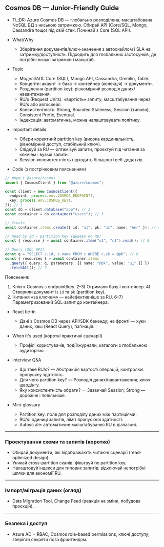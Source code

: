 ## Cosmos DB — Junior-Friendly Guide

- TL;DR: Azure Cosmos DB — глобально розподілена, масштабована NoSQL БД з низькою затримкою. Обирай API (Core/SQL, Mongo, Cassandra тощо) під свій стек. Починай з Core (SQL API).

- What/Why

  - Зберігання документів/ключ-значення з автоскейлом і SLA на затримку/доступність. Підходить для глобальних застосунків, де потрібні низькі затримки і масштаб.

- Topic

  - Моделі/АПІ: Core (SQL), Mongo API, Cassandra, Gremlin, Table.
  - Концепти: акаунт → база → контейнер (колекція) → документи.
  - Розділення (partition key): рівномірний розподіл даних/навантаження.
  - RU/s (Request Units): «вартість» запиту; масштабування через RU/s або автоскейл.
  - Консистентність: Strong, Bounded Staleness, Session (типово), Consistent Prefix, Eventual.
  - Індексація: автоматична, можна налаштовувати політику.

- Important details

  - Обери коректний partition key (висока кардинальність, рівномірний доступ, стабільний ключ).
  - Слідкуй за RU — оптимізуй запити, проєктуй під читання за ключем і вузькі запити.
  - Session консистентність підходить більшості веб-додатків.

- Code (з пострічковим поясненням)

```ts
// pnpm i @azure/cosmos
import { CosmosClient } from "@azure/cosmos";

const client = new CosmosClient({
  endpoint: process.env.COSMOS_ENDPOINT!,
  key: process.env.COSMOS_KEY!,
}); // 1
const db = client.database("app"); // 2
const container = db.container("users"); // 3

// Create
await container.items.create({ id: "u1", pk: "u1", name: "Ann" }); // 4

// Read by id + partition key (дешево по RU)
const { resource } = await container.item("u1", "u1").read(); // 5

// Query (SQL API)
const q = "SELECT c.id, c.name FROM c WHERE c.pk = @pk"; // 6
const { resources } = await container.items
  .query({ query: q, parameters: [{ name: "@pk", value: "u1" }] })
  .fetchAll(); // 7
```

Пояснення:

1. Клієнт Cosmos з endpoint/key. 2–3) Отримали базу і контейнер. 4) Створили документ із `id` та `pk` (partition key).
2. Читання «за ключем» — найефективніше за RU. 6–7) Параметризований SQL-запит до контейнера.

- React tie-in

  - Дані з Cosmos DB через API/SDK бекенду; на фронті — хуки даних, кеш (React Query), пагінація.

- When it's used (короткі практичні сценарії)

  - Профілі користувачів, події/журнали, каталоги з глобальною аудиторією.

- Interview Q&A

  - Що таке RU/s? — Абстракція вартості операцій; контролює пропускну здатність.
  - Для чого partition key? — Розподіл даних/навантаження; ключ шардінгу.
  - Яку консистентність обрати? — Зазвичай Session; Strong — дорожче і повільніше.

- Mini-glossary

  - Partition key: поле для розподілу даних між партиціями.
  - RU/s: одиниці запитів, ліміт пропускної здатності.
  - Autosc ale: автоматичне масштабування RU в діапазоні.

---

### Проєктування схеми та запитів (коротко)

- Обирай документи, які відображають читаючі сценарії (read-optimized design).
- Уникай cross-partition сканів: фільтруй по partition key.
- Налаштовуй індекси для типових запитів; відключай непотрібні шляхи для економії RU.

---

### Імпорт/міграція даних (огляд)

- Data Migration Tool, Change Feed (реакція на зміни, побудова проєкцій).

---

### Безпека і доступ

- Azure AD + RBAC, Cosmos role-based permissions, ключі доступу; зберігай секрети поза фронтендом.

